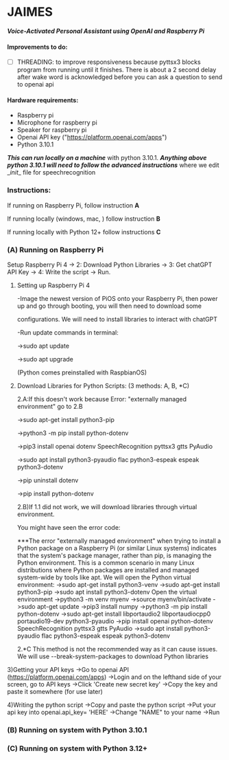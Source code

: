 # JAIMES

***Voice-Activated Personal Assistant using OpenAI and Raspberry Pi***

#### **Improvements to do:** 

- [ ] THREADING: to improve responsiveness because pyttsx3 blocks program from running until it finishes. There is about a 2 second delay after wake word is acknowledged before you can ask a question to send to openai api

#### Hardware requirements:

- Raspberry pi 
- Microphone for raspberry pi
- Speaker for raspberry pi
- Openai API key ("https://platform.openai.com/apps")
- Python 3.10.1

***This can run locally on a machine*** with python 3.10.1. ***Anything above python 3.10.1 will need to follow the advanced instructions*** where we edit \__init__ file for speechrecognition

### Instructions:

If running on Raspberry Pi, follow instruction **A**

If running locally (windows, mac, ) follow instruction **B**

If running locally with Python 12+ follow instructions **C**

### (A) Running on Raspberry Pi
Setup Raspberry Pi 4 -> 2: Download Python Libraries -> 3: Get chatGPT API Key -> 4: Write the script -> Run.

1) Setting up Raspberry Pi 4
   
   -Image the newest version of PiOS onto your Raspberry Pi, then power up and go through booting, you will then need to download some
   
    configurations. We will need to install libraries to interact with chatGPT
   
   -Run update commands in terminal:
   
     ->sudo apt update
   
     ->sudo apt upgrade
   
     (Python comes preinstalled with RaspbianOS)
   
2) Download Libraries for Python Scripts: (3 methods: A, B, *C)
   
   2.A:If this doesn't work because Error: "externally managed environment" go to 2.B
   
     ->sudo apt-get install python3-pip
   
     ->python3 -m pip install python-dotenv
   
     ->pip3 install openai dotenv SpeechRecognition pyttsx3 gtts PyAudio
   
     ->sudo apt install python3-pyaudio flac python3-espeak espeak python3-dotenv
   
     ->pip uninstall dotenv
   
     ->pip install python-dotenv
   
    2.B)If 1.1 did not work, we will download libraries through virtual environment.
   
   You might have seen the error code:
   
    ***The error "externally managed environment" when trying to install a Python package on a Raspberry Pi (or similar Linux systems)   indicates that the system's package manager,          rather than pip, is managing the Python environment. This is a common scenario in many Linux distributions where Python packages are installed and managed system-wide by tools like       apt.
      We will open the Python virtual environment:
      ->sudo apt-get install python3-venv
      ->sudo apt-get install python3-pip
      ->sudo apt install python3-dotenv
      Open the virtual environment
      ->python3 -m venv myenv
      ->source myenv/bin/activate
      ->sudo apt-get update
      ->pip3 install numpy
      ->python3 -m pip install python-dotenv
      ->sudo apt-get install libportaudio2 libportaudiocpp0 portaudio19-dev python3-pyaudio
      ->pip install openai python-dotenv SpeechRecognition pyttsx3 gtts PyAudio
      ->sudo apt install python3-pyaudio flac python3-espeak espeak python3-dotenv
      
   2.*C This method is not the recommended way as it can cause issues. We will use --break-system-packages to download Python libraries
   

3)Getting your API keys
   ->Go to openai API (https://platform.openai.com/apps)
   ->Login and on the lefthand side of your screen, go to API keys
   ->Click 'Create new secret key'
   ->Copy the key and paste it somewhere (for use later)

4)Writing the python script
   ->Copy and paste the python script
   ->Put your api key into openai.api_key= 'HERE'
   ->Change "NAME" to your name
   ->Run

### (B) Running on system with Python 3.10.1 


### (C) Running on system with Python 3.12+
